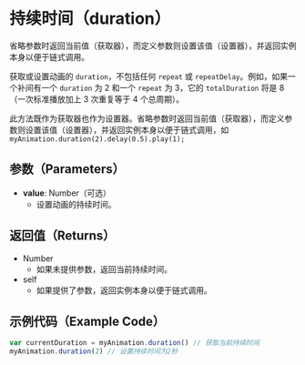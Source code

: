 # 持续时间（duration）

省略参数时返回当前值（获取器），而定义参数则设置该值（设置器），并返回实例本身以便于链式调用。

获取或设置动画的 `duration`，不包括任何 `repeat` 或 `repeatDelay`。例如，如果一个补间有一个 `duration` 为 2 和一个 `repeat` 为 3，它的 `totalDuration` 将是 8（一次标准播放加上 3 次重复等于 4 个总周期）。

此方法既作为获取器也作为设置器。省略参数时返回当前值（获取器），而定义参数则设置该值（设置器），并返回实例本身以便于链式调用，如 `myAnimation.duration(2).delay(0.5).play(1);`

## 参数（Parameters）

- **value**: Number（可选）
  - 设置动画的持续时间。

## 返回值（Returns）

- Number
  - 如果未提供参数，返回当前持续时间。
- self
  - 如果提供了参数，返回实例本身以便于链式调用。

## 示例代码（Example Code）

```javascript
var currentDuration = myAnimation.duration() // 获取当前持续时间
myAnimation.duration(2) // 设置持续时间为2秒
```
